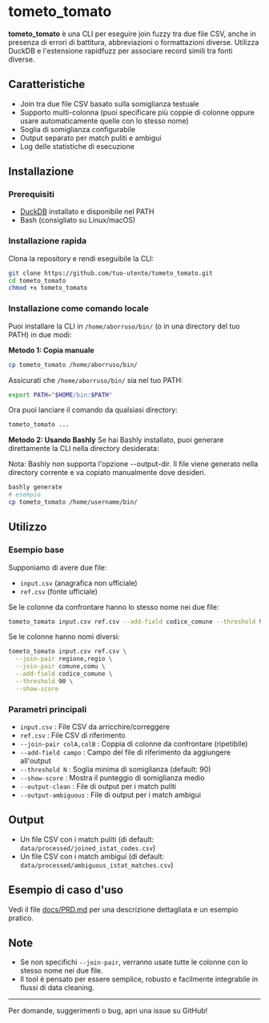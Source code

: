 # tometo_tomato

**tometo_tomato** è una CLI per eseguire join fuzzy tra due file CSV, anche in presenza di errori di battitura, abbreviazioni o formattazioni diverse. Utilizza DuckDB e l'estensione rapidfuzz per associare record simili tra fonti diverse.

## Caratteristiche
- Join tra due file CSV basato sulla somiglianza testuale
- Supporto multi-colonna (puoi specificare più coppie di colonne oppure usare automaticamente quelle con lo stesso nome)
- Soglia di somiglianza configurabile
- Output separato per match puliti e ambigui
- Log delle statistiche di esecuzione

## Installazione

### Prerequisiti
- [DuckDB](https://duckdb.org/) installato e disponibile nel PATH
- Bash (consigliato su Linux/macOS)

### Installazione rapida
Clona la repository e rendi eseguibile la CLI:

```bash
git clone https://github.com/tuo-utente/tometo_tomato.git
cd tometo_tomato
chmod +x tometo_tomato
```

### Installazione come comando locale
Puoi installare la CLI in `/home/aborruso/bin/` (o in una directory del tuo PATH) in due modi:

**Metodo 1: Copia manuale**
```bash
cp tometo_tomato /home/aborruso/bin/
```
Assicurati che `/home/aborruso/bin/` sia nel tuo PATH:
```bash
export PATH="$HOME/bin:$PATH"
```
Ora puoi lanciare il comando da qualsiasi directory:
```bash
tometo_tomato ...
```

**Metodo 2: Usando Bashly**
Se hai Bashly installato, puoi generare direttamente la CLI nella directory desiderata:

Nota: Bashly non supporta l'opzione --output-dir. Il file viene generato nella directory corrente e va copiato manualmente dove desideri.

```bash
bashly generate
# esempio
cp tometo_tomato /home/username/bin/
```

## Utilizzo

### Esempio base
Supponiamo di avere due file:
- `input.csv` (anagrafica non ufficiale)
- `ref.csv` (fonte ufficiale)

Se le colonne da confrontare hanno lo stesso nome nei due file:

```bash
tometo_tomato input.csv ref.csv --add-field codice_comune --threshold 90 --show-score
```

Se le colonne hanno nomi diversi:

```bash
tometo_tomato input.csv ref.csv \
  --join-pair regione,regio \
  --join-pair comune,comu \
  --add-field codice_comune \
  --threshold 90 \
  --show-score
```

### Parametri principali
- `input.csv` : File CSV da arricchire/correggere
- `ref.csv`   : File CSV di riferimento
- `--join-pair colA,colB` : Coppia di colonne da confrontare (ripetibile)
- `--add-field campo`     : Campo del file di riferimento da aggiungere all'output
- `--threshold N`         : Soglia minima di somiglianza (default: 90)
- `--show-score`          : Mostra il punteggio di somiglianza medio
- `--output-clean`        : File di output per i match puliti
- `--output-ambiguous`    : File di output per i match ambigui

## Output
- Un file CSV con i match puliti (di default: `data/processed/joined_istat_codes.csv`)
- Un file CSV con i match ambigui (di default: `data/processed/ambiguous_istat_matches.csv`)

## Esempio di caso d'uso
Vedi il file [docs/PRD.md](docs/PRD.md) per una descrizione dettagliata e un esempio pratico.

## Note
- Se non specifichi `--join-pair`, verranno usate tutte le colonne con lo stesso nome nei due file.
- Il tool è pensato per essere semplice, robusto e facilmente integrabile in flussi di data cleaning.

---

Per domande, suggerimenti o bug, apri una issue su GitHub!
